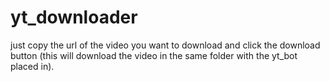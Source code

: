 # yt_downloader

just copy the url of the video you want to download and click the download button (this will download the video in the same folder with the yt_bot placed in).

